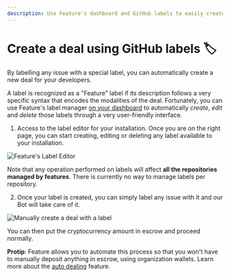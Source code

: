 ```yaml
---
description: Use Feature's dashboard and GitHub labels to easily create new deals to provide incentives to your developers
---
```


# Create a deal using GitHub labels 🏷

By labelling any issue with a special label, you can automatically create a new deal for your developers.

A label is recognized as a "Feature" label if its description follows a very specific syntax that encodes the modalities of the deal.
Fortunately, you can use Feature's label manager [on your dashboard](https://dashboard.feature.sh/settings/installations) to automatically *create*, *edit* and *delete* those labels through a very user-friendly interface.

1) Access to the label editor for your installation. Once you are on the right page, you can start creating, editing or deleting any label available to your installation.

![Feature's Label Editor](../.gitbook/assets/label\_editor.png)

Note that any operation performed on labels will affect **all the repositories managed by features**. There is currently no way to manage labels per repository.

2) Once your label is created, you can simply label any issue with it and our Bot will take care of it.

![Manually create a deal with a label](../.gitbook/assets/label\_manual\_deal.png)

You can then put the cryptocurrency amount in escrow and proceed normally.

**Protip**: Feature allows you to automate this process so that you won't have to manually deposit anything in escrow, using organization wallets. Learn more about the [auto dealing](/guides/auto-dealing) feature.